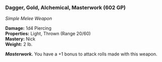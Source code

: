 ### Dagger, Gold, Alchemical, Masterwork (602 GP)
*Simple Melee Weapon*  

**Damage:** 1d4 Piercing  
**Properties:** Light, Thrown (Range 20/60)  
**Mastery:** Nick  
**Weight:** 2 lb.

***Masterwork.*** You have a +1 bonus to attack rolls made with this weapon.